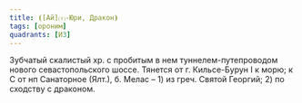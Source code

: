 ```yaml
---
title: ⦗[Ай]⒯-Юри, Дракон⦘
tags: [ороним]
quadrants: [И3]
---
```


Зубчатый скалистый хр. с пробитым в нем туннелем-путепроводом нового
севастопольского шоссе. Тянется от г. Кильсе-Бурун I к морю; к С от нп
Санаторное (Ялт.), б. Мелас – 1) из греч. Святой Георгий; 2) по сходству с
драконом.
